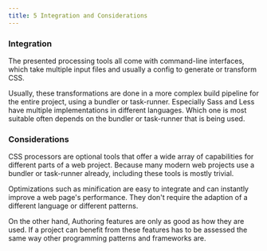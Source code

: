 ```yaml
---
title: 5 Integration and Considerations
---
```


### Integration

The presented processing tools all come with command-line interfaces, which take multiple input files and usually a config to generate or transform CSS.

Usually, these transformations are done in a more complex build pipeline for the entire project, using a bundler or task-runner. Especially Sass and Less have multiple implementations in different languages. Which one is most suitable often depends on the bundler or task-runner that is being used.

### Considerations

CSS processors are optional tools that offer a wide array of capabilities for different parts of a web project. Because many modern web projects use a bundler or task-runner already, including these tools is mostly trivial.

Optimizations such as minification are easy to integrate and can instantly improve a web page's performance. They don't require the adaption of a different language or different patterns.

On the other hand, Authoring features are only as good as how they are used. If a project can benefit from these features has to be assessed the same way other programming patterns and frameworks are.
